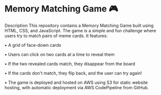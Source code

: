 # Memory Matching Game 🎮
Description
This repository contains a Memory Matching Game built using HTML, CSS, and JavaScript. The game is a simple and fun challenge where users try to match pairs of meme cards. It features:
 
  •  A grid of face-down cards
  
  •  Users can click on two cards at a time to reveal them
  
  •  If the two revealed cards match, they disappear from the board
  
  •  If the cards don't match, they flip back, and the user can try again!
  
  •  The game is deployed and hosted on AWS using S3 for static website hosting, with automatic deployment via AWS CodePipeline from GitHub.
